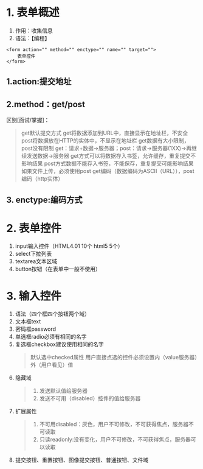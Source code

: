 # 1. 表单概述
1. 作用：收集信息
2. 语法：【编程】
```
<form action="" method="" enctype="" name="" target="">	
	表单控件
</form>
```
## 1.action:提交地址
## 2.method：get/post
区别[面试/掌握]：
> get默认提交方式
> get将数据添加到URL中，直接显示在地址栏，不安全
> post将数据放在HTTP的实体中，不显示在地址栏
> get数据有大小限制，post没有限制
> get：请求+数据->服务器；post：请求->服务器(1XX)->再继续发送数据->服务器
> get方式可以将数据存入书签，允许缓存，重复提交不影响结果
> post方式数据不能存入书签，不能保存，重复提交可能影响结果
> 如果文件上传，必须使用post
> get编码（数据编码为ASCII（URL）），post编码（http实体）
## 3. enctype:编码方式
# 2. 表单控件
1. input输入控件（HTML4.01 10个 html5 5个）
2. select下拉列表
3. textarea文本区域
4. button按钮（在表单中一般不使用）
# 3. 输入控件
1. 语法（四个框四个按钮两个域）
2. 文本框text
3. 密码框password
3. 单选框radio必须有相同的名字
4. 复选框checkbox建议使用相同的名字
	> 默认选中checked属性
	> 用户直接点选的控件必须设置内（value服务器）外（用户看见）值
5. 隐藏域
	> 1. 发送默认值给服务器
	> 2. 发送不可用（disabled）控件的值给服务器
6. 扩展属性
	> 1. 不可用disabled：灰色，用户不可修改，不可获得焦点，服务器不可读取
	> 2. 只读readonly:没有变化，用户不可修改，不可获得焦点，服务器可以读取
7. 提交按钮、重置按钮、图像提交按钮、普通按钮、文件域

